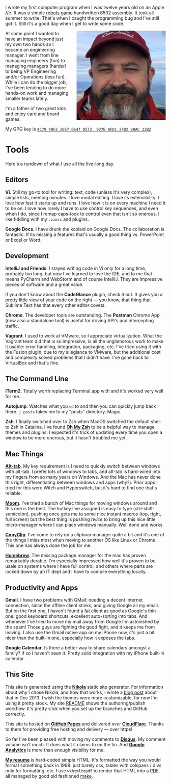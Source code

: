 <!--
.. title: About
.. slug: about
.. date: 2015/04/06 12:00
-->

I wrote my first computer program when I was twelve years old on
an Apple //e. It was a simple [robots game][] handwritten 6502
assembly. It took all summer to write. That's when I caught the
programming bug and I've still got it. Still it's a good day when
I get to write some code.

[robots game]: http://en.wikipedia.org/wiki/Robots_%28BSD_game%29

<img src="/f/sef-squint.jpeg" 
     style="float:right; padding-left:20px;"
     alt="Sef in baseball hat" width=280px>

At some point I wanted to have an impact beyond just my own two
hands so I became an engineering manager. I went from line managing
engineers (fun) to managing managers (harder) to being VP Engineering
and/or Operations (less fun). While I can do the bigger job, I've
been tending to do more hands-on work and managing smaller teams
lately.

I'm a father of two great kids and enjoy card and board games.

My GPG key is [`4C79 48F2 2057 0647 D573  937B AFD1 2F02 88AC 23B2`](../../f/sef-public-gpg-key-2015-06.asc)

[gpg]:      http://pgp.mit.edu/pks/lookup?op=vindex&search=0x1C97549F426D2123

# Tools

Here's a rundown of what I use all the live-long day.

## Editors

**Vi**. Still my go-to tool for writing: text, code (unless it's
very complex), simple lists, meeting minutes. I love modal editing.
I love its extensibility. I love how fast it starts up and runs.
I love how it is on every machine I need it to be on. I love how
rarely I have to use control key sequences, and even when I do,
since I remap caps-lock to control even that isn't so onerous. I
like fiddling with my `.vimrc` and plugins.

**Google Docs**. I have drunk the koolaid on Google Docs. The
collaboration is fantastic. If its missing a features that's usually
a good thing vs. PowerPoint or Excel or Word.

## Development

**IntelliJ and Friends**. I stayed writing code in Vi only for a
long time, probably too long, but now I've learned to love the IDE,
and to me that means PyCharm and WebStorm and of course IntelliJ.
They are impressive pieces of software and a great value.

If you don't know about the **CodeGlance** plugin, check it out.
It gives you a pretty little view of your code on the right &mdash; you
know, that thing that Sublime Text has that every other editor
covets.

**Chrome**. The developer tools are outstanding. The **Postman** Chrome App 
(now also a standalone tool) is useful for driving API's and intercepting
traffic.

**Vagrant**. I used to work at VMware, so I appreciate virtualization.
What the Vagrant team did that is so impressive, is all the unglamorous
work to make it usable: error handling, integration, packaging,
etc. I've tried using it with the Fusion plugin, due to my allegiance
to VMware, but the additional cost and complexity solved problems
that I didn't have. I've gone back to VirtualBox and that's fine.

## The Command Line

**ITerm2**. Totally worth replacing Terminal.app with and it's worked
very well for me.

**Autojump**. Watches what you `cd` to and then you can quickly
jump back there. `j posts` takes me to my "posts" directory. Magic.

**Zsh**. I finally switched over to Zsh when MacOS switched the
default shell to Zsh in Catalina. I've found
**<a href="https://ohmyz.sh/">Oh My Zsh</a>** to be a helpful way
to manage themes and plugins. I expected it's trick of updating every
time you open a window to be more onerous, but it hasn't troubled
me yet.

## Mac Things

**<a href="https://github.com/lwouis/alt-tab-macos">Alt-tab</a>**.
My key requirement is I need to quickly switch between windows with
alt-tab. I prefer lots of windows to tabs, and alt-tab is hard-wired
into my fingers from so many years on Windows.  And the Mac has
never done this right, differentiating between windows and apps
(why?). Prior apps I tried for this were Witch and Hyperswitch,
but it's hard to find one that's reliable.

**<a href="https://manytricks.com/moom/">Moom</a>**.
I've tried a bunch of Mac things for moving windows around and this
one is the best. The hotkey I've assigned is easy to type
(ctrl-shift-semicolon), pushing once gets me to some nice instant
macros (top, right, full screen) but the best thing is pushing
*twice* to bring up this nice little micro-manager where I can place
windows manually. Well done and works.

**<a href="https://fiplab.com/apps/copyclip-for-mac">CopyClip</a>**.
I've come to rely on a clipboar manager quite a bit and it's one of the
things I miss most when moving to another OS like Linux or Chrome. This
one has always done the job for me.

**<a href="https://brew.sh/">Homebrew</a>**.
The missing package manager for the mac has proven remarkably durable. I'm
especially impressed how well it's proven to be usale on systems where
I have full control, and others where parts are locked down by an IT
dept and I have to compile everything locally.

## Productivity and Apps

**Gmail**. I have two problems with GMail: needing a decent Internet
connection, since the offline client stinks, and giving Google all my
email. But on the first one, I haven't found a [fat client][airmail]
as good as Google's thin one: good keyboard shortcuts, excellent
auto-sorting into tabs. And whenever I've tried to move my mail
away from Google I'm astonished by the spam! Those guys are fighting
the good fight, and it keeps me from leaving. I also use the Gmail
native app on my iPhone now, it's just a bit nicer than the built-in
one, especially how it exposes the tabs.

**Google Calendar**. Is there a better way to share calendars amongst
a family? If so I haven't seen it. Pretty solid integration with
my iPhone built-in calendar.

## This Site

This site is generated using the **[Nikola][]** static site generator.
For information about why I chose Nikola, and how that works, I
wrote a [blog post][static] about that in Dec 2013. I wish the
themes were more customizable, for now I'm using it pretty stock.
My site [README][] shows the authoring/publish workflow. It's pretty
slick when you set up the branches and GitHub correctly.

This site is hosted on **[GitHub Pages][Pages]** and delivered over
**[CloudFlare][]**.  Thanks to them for providing free hosting and
delivery &mdash; over https!

So far I've been pleased with moving my comments to **[Disqus][]**.
My comment volume isn't much. It does what it claims to on the tin.
And **[Google Analytics][ga]** is more than enough visibility for
me.

**[My resume][]** is hard-coded simple HTML. It's formatted
the way you would format something back in 1998: just barely css,
tables with colspans / divs only for formatting, etc. I use
 `wkhtmltopdf` to render that HTML into a [PDF][], all managed
 by good old fashioned [make][].

[Nikola]:     http://getnikola.com/
[static]:     http://sef.kloninger.com/posts/switching-to-static.html
[airmail]:    http://sef.kloninger.com/posts/201312airmail.html
[Pages]:      https://pages.github.com/
[CloudFlare]: https://www.cloudflare.com/
[Disqus]:     https://disqus.com/
[ga]:         https://analytics.google.com/
[README]:     https://raw.githubusercontent.com/sefk/sefk.github.io/dev/README.md
[My resume]:  https://rawgit.com/sefk/sef-resume/master/sef-kloninger-resume.html
[make]:       https://github.com/sefk/sef-resume
[PDF]:        https://rawgit.com/sefk/sef-resume/master/sef-kloninger-resume.pdf
